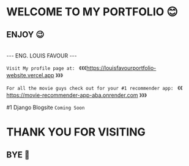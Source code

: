 # WELCOME TO MY PORTFOLIO 😊
## ENJOY 😉 
<br>
---
 ENG. LOUIS FAVOUR
---
<br>

```Visit My profile page at: ``` 《《《https://louisfavourportfolio-website.vercel.app 》》》<br>


```For all the movie guys check out for your #1 recommender app: ``` 《《 https://movie-recommender-app-aba.onrender.com 》》》<br>

#1 Django Blogsite
```Coming Soon```

# THANK YOU FOR VISITING
## BYE 👋 

